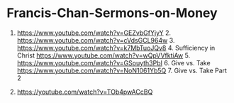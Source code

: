 # Francis-Chan-Sermons-on-Money
1. https://www.youtube.com/watch?v=GEZvbGfYjyY 2. https://www.youtube.com/watch?v=cVdsGCL964w 3. https://www.youtube.com/watch?v=k7MbTuoJQv8 4. Sufficiency in Christ https://www.youtube.com/watch?v=wQpVVfktiAw  5. https://www.youtube.com/watch?v=GSouyth3PbI 6. Give vs. Take https://www.youtube.com/watch?v=NoN1061Yb5Q 7.  Give vs. Take Part 2

8. https://youtube.com/watch?v=TOb4pwACcBQ
